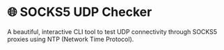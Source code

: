 # 🌐 SOCKS5 UDP Checker

A beautiful, interactive CLI tool to test UDP connectivity through SOCKS5 proxies using NTP (Network Time Protocol).
